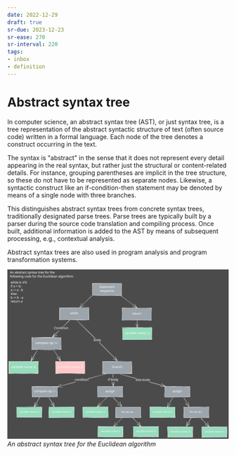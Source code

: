 ```yaml
---
date: 2022-12-29
draft: true
sr-due: 2023-12-23
sr-ease: 270
sr-interval: 220
tags:
- inbox
- definition
---
```


# Abstract syntax tree

In computer science, an abstract syntax tree (AST), or just syntax tree, is a
tree representation of the abstract syntactic structure of text (often source
code) written in a formal language. Each node of the tree denotes a construct
occurring in the text.

The syntax is \"abstract\" in the sense that it does not represent every detail
appearing in the real syntax, but rather just the structural or content-related
details. For instance, grouping parentheses are implicit in the tree structure,
so these do not have to be represented as separate nodes. Likewise, a syntactic
construct like an if-condition-then statement may be denoted by means of a
single node with three branches.

This distinguishes abstract syntax trees from concrete syntax trees,
traditionally designated parse trees. Parse trees are typically built by a
parser during the source code translation and compiling process. Once built,
additional information is added to the AST by means of subsequent processing,
e.g., contextual analysis.

Abstract syntax trees are also used in program analysis and program
transformation systems.

![](%21AST.excalidraw.svg)
*An abstract syntax tree for the Euclidean algorithm*